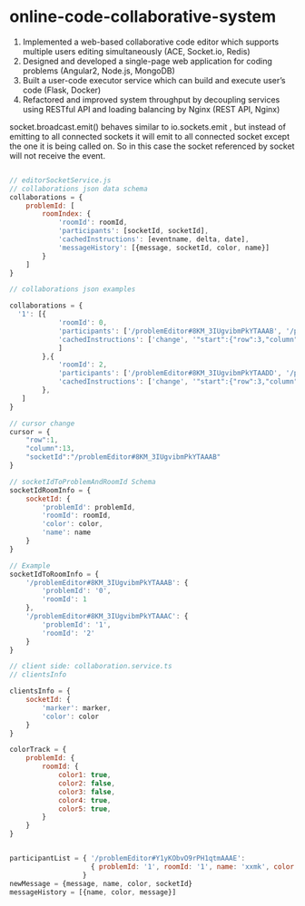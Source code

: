 # online-code-collaborative-system
1. Implemented a web-based collaborative code editor which supports multiple users editing simultaneously (ACE, Socket.io, Redis)   
2. Designed and developed a single-page web application for coding problems (Angular2, Node.js, MongoDB)   
3. Built a user-code executor service which can build and execute user’s code (Flask, Docker)   
4. Refactored and improved system throughput by decoupling services using RESTful API and loading balancing by Nginx (REST API, Nginx)

socket.broadcast.emit() behaves similar to io.sockets.emit , but instead of emitting to all connected sockets it will emit to all connected socket except the one it is being called on. So in this case the socket referenced by socket will not receive the event.

```javascript

// editorSocketService.js 
// collaborations json data schema
collaborations = {
    problemId: [
        roomIndex: {
            'roomId': roomId,
            'participants': [socketId, socketId],
            'cachedInstructions': [eventname, delta, date],
            'messageHistory': [{message, socketId, color, name}]
        }
    ]
}

// collaborations json examples

collaborations = {
  '1': [{
            'roomId': 0,
            'participants': ['/problemEditor#8KM_3IUgvibmPkYTAAAB', '/problemEditor#APzuekqueL6CF06HAAAC'],
            'cachedInstructions': ['change', '"start":{"row":3,"column":26},"end":{"row":3,"column":27},                            "action":"insert","lines":["d"]', 1506527479352]
            ]
        },{
            'roomId': 2,
            'participants': ['/problemEditor#8KM_3IUgvibmPkYTAADD', '/problemEditor#APzuekquerwerweOIOMO'],
            'cachedInstructions': ['change', '"start":{"row":3,"column":28},"end":{"row":3,"column":29},                            "action":"insert","lines":["g"]', 1506527479352]
        },
   ]
}

// cursor change
cursor = {
    "row":1,
    "column":13,
    "socketId":"/problemEditor#8KM_3IUgvibmPkYTAAAB"
}

// socketIdToProblemAndRoomId Schema
socketIdRoomInfo = {
    socketId: {
        'problemId': problemId,
        'roomId': roomId,
        'color': color,
        'name': name
    }
}

// Example
socketIdToRoomInfo = {
    '/problemEditor#8KM_3IUgvibmPkYTAAAB': {
        'problemId': '0',
        'roomId': 1
    },
    '/problemEditor#8KM_3IUgvibmPkYTAAAC': {
        'problemId': '1',
        'roomId': '2'
    }
}

// client side: collaboration.service.ts
// clientsInfo

clientsInfo = {
    socketId: {
        'marker': marker,
        'color': color
    }
}

colorTrack = {
    problemId: {
        roomId: {
            color1: true,
            color2: false,
            color3: false,
            color4: true,
            color5: true,
        }
    }
}


participantList = { '/problemEditor#Y1yKObvO9rPH1qtmAAAE': 
                    { problemId: '1', roomId: '1', name: 'xxmk', color: '#800080' }
                  }
newMessage = {message, name, color, socketId}
messageHistory = [{name, color, message}]
```